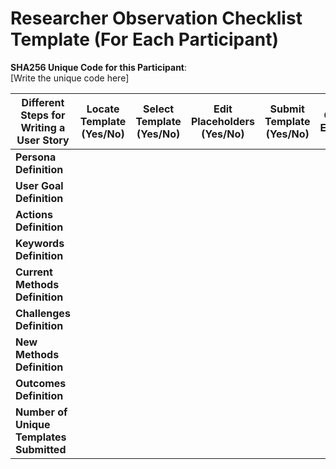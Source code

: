 # Researcher Observation Checklist Template (For Each Participant)

**SHA256 Unique Code for this Participant**:  
[Write the unique code here]

| **Different Steps for Writing a User Story** | **Locate Template (Yes/No)** | **Select Template (Yes/No)** | **Edit Placeholders (Yes/No)** | **Submit Template (Yes/No)** | **Challenges Encountered** |
|---------------------------------------------|--------------------------------|------------------------------|--------------------------------|------------------------------|-----------------------------|
| **Persona Definition**                      |                                |                              |                                |                              |                             |
| **User Goal Definition**                    |                                |                              |                                |                              |                             |
| **Actions Definition**                      |                                |                              |                                |                              |                             |
| **Keywords Definition**                     |                                |                              |                                |                              |                             |
| **Current Methods Definition**              |                                |                              |                                |                              |                             |
| **Challenges Definition**                   |                                |                              |                                |                              |                             |
| **New Methods Definition**                  |                                |                              |                                |                              |                             |
| **Outcomes Definition**                     |                                |                              |                                |                              |                             |
| **Number of Unique Templates Submitted**    |                                |                              |                                |                              |                             |
